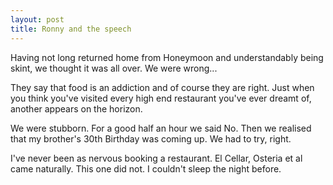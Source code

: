 ```yaml
---
layout: post
title: Ronny and the speech
---
```


Having not long returned home from Honeymoon and understandably being skint, we thought it was all over. We were wrong...

They say that food is an addiction and of course they are right. Just when you think you've visited every high end restaurant you've ever dreamt of, another appears on the horizon.

We were stubborn. For a good half an hour we said No. Then we realised that my brother's 30th Birthday was coming up. We had to try, right.

I've never been as nervous booking a restaurant. El Cellar, Osteria et al came naturally. This one did not. I couldn't sleep the night before.
